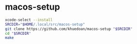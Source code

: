 # macos-setup

```sh
xcode-select --install
SRCDIR="$HOME/.local/src/macos-setup"
git clone https://github.com/khuedoan/macos-setup "$SRCDIR"
cd "$SRCDIR"
make
```
